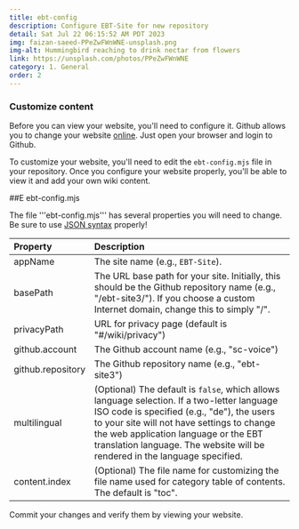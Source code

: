 ```yaml
---
title: ebt-config
description: Configure EBT-Site for new repository
detail: Sat Jul 22 06:15:52 AM PDT 2023
img: faizan-saeed-PPeZwFWnWNE-unsplash.png
img-alt: Hummingbird reaching to drink nectar from flowers
link: https://unsplash.com/photos/PPeZwFWnWNE 
category: 1. General
order: 2
---
```


### Customize content

Before you can view your website, you'll need to configure it.
Github allows you to change your website 
[online](https://docs.github.com/en/repositories/working-with-files/managing-files/editing-files).
Just open your browser and login to Github.

To customize your website, you'll need to edit the ```ebt-config.mjs``` 
file in your repository.
Once you configure your website properly, you'll be able to view 
it and add your own wiki content.

##E ebt-config.mjs

The file '''ebt-config.mjs''' has several properties you will need to change.
Be sure to use [JSON syntax](https://www.json.org/json-en.html) properly!

| Property | Description |
| :---- | :---- |
| appName | The site name (e.g., ```EBT-Site```). |
| basePath | The URL base path for your site. Initially, this should be the Github repository name (e.g., "/ebt-site3/"). If you choose a custom Internet domain, change this to simply "/".
| privacyPath | URL for privacy page (default is "#/wiki/privacy")
| github.account | The Github account name (e.g., "sc-voice") 
| github.repository | The Github repository name (e.g., "ebt-site3") 
| multilingual | (Optional) The default is ```false```, which allows language selection. If a two-letter language ISO code is specified (e.g., "de"), the users to your site will not have settings to change the web application language or the EBT translation language. The website will be rendered in the language specified.
| content.index | (Optional) The file name for customizing the file name used for category table of contents. The default is "toc".

Commit your changes and verify them by viewing your website.

